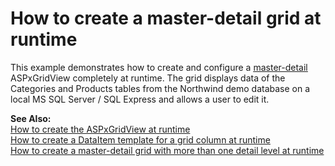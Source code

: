# How to create a master-detail grid at runtime


<p>This example demonstrates how to create and configure a <a href="http://documentation.devexpress.com/#AspNet/CustomDocument3772"><u>master-detail</u></a> ASPxGridView completely at runtime. The grid displays data of the Categories and Products tables from the Northwind demo database on a local MS SQL Server / SQL Express and allows a user to edit it. </p><p><strong>See Also:</strong><br />
<a href="https://www.devexpress.com/Support/Center/p/E321">How to create the ASPxGridView at runtime</a><br />
<a href="https://www.devexpress.com/Support/Center/p/E293">How to create a DataItem template for a grid column at runtime</a><br />
<a href="https://www.devexpress.com/Support/Center/p/E2322">How to create a master-detail grid with more than one detail level at runtime</a></p>

<br/>


